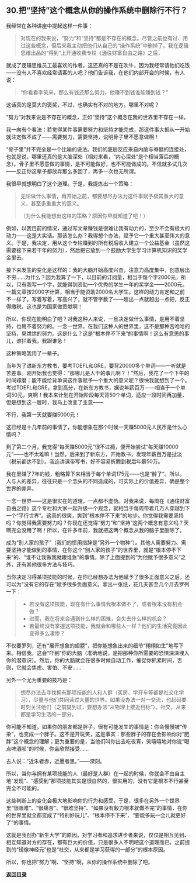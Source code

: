 ## 30.把“坚持”这个概念从你的操作系统中删除行不行？

我经常在各种讲座中提起这样一件事：

> 对现在的我来说，“努力”和“坚持”都是不存在的概念。尽管之前也有过、用过这些概念，但后来我主动把他们从自己的“操作系统”中删掉了。我在逻辑思维出品的“得到”上开通收费专栏《通往财富自由之路》之后，

就成了逻辑思维员工最喜欢的作者。这还真的不是在吹牛，因为我经常请他们吃饭——没有人不喜欢经常请客的人吧？他们告诉我，在他们内部开会的时候，有人说：

> “你看看李笑来，那么有钱还那么努力，他赚不到钱谁能赚到钱？”

这话真的是莫大的褒奖，不过，也确实有不对的地方。哪里不对呢？

“努力”对我来说是不存在的概念，正如“坚持”这个概念在我的世界里不存在一样。

我一向有个看法：若觉得某件事需要努力和坚持才能完成，那这件事大抵从一开始就注定做不成了——需要努力，需要坚持，说明骨子里不愿意做啊！

“骨子里”并不完全是一个比喻的说法。我们的底层反应来自内脑与脊髓的连接处，也就是说，哪里还真的是大脑深处（相对来看，“内心深处”是个相当落后的概念）。骨子里不愿意做的事情，是不可能做好，也不可能做成的。不信就多试几次——反正你这辈子都放弃那么多回了，再多一次也无所谓。

我很早就想明白了这个道理。于是，我提炼出一个策略：

> 无论做什么事情，再开始之前，都要想尽办法为这件事赋予极其重大的意义，甚至多重重大的意义。
>
> （为什么我能想出这样的策略？原因你早就知道了吧！）

例如，以我目前的情况，通过写文章赚钱是很难让我有动力的，至少不会有极大的动力——这是大实话。那该怎么办？我得想个办法，赋予它一个重大甚至伟大的意义。于是，我决定，用从这个专栏赚到的所有税后收入建立一个公益基金（虽然这需要接下来若干年的努力），然后把它放到一个鼓励大学生学习计算机知识的奖学金里去。

接下来发生的变化是这样的：我的大脑开始高度兴奋，注意力高度集中，创意层出不穷……为什么？因为我算了一下，以目前的订阅量，相当于每个字2000元，所以，只有我写一个字，就能得到资助一个优秀的学生一年的奖学金——2000元。一篇文章按2000字计算，相当于能资助2000名大学生。这样的动力肯定和之前不一样了。写着写着，写高兴了，就不管字数了——超出一点就超出一点把，反正得缴税，这也是为国家做贡献啊！

所以，你现在能明白了吧？对我这种人来说，一旦决定做什么事情，是用不着坚持，也用不着努力的。一念一世界，在我们这种人的世界里，这不是那种苦哈哈的坚持，臭烘烘的努力。这是什么？这是“根本停不下来”的事情啊！这么有意思的事儿，谁拦着我，我跟谁急！

这种策略我用了一辈子。

当年为了进新东方教书，要考TOEFL和GRE，要背20000多个单词——一听就是苦差事。刚开始我也觉得：“那哪儿是人干的事儿啊？！”然后，我花了一个下午的时间琢磨：能不能给背单词这件事赋予一个重大的意义呢？很快我就想到了一个。考过TOEFL和GRE，拿到高分，在新东方教书，据说年薪百万——相当于一个单词50元，爽啊！我本来计划在开始阶段每天背50个单词，适应一段时间再加量，但是想到这一层时，我马上改变了主意——

不行，我第一天就要赚5000元！

这已经是十几年前的事情了，你能想象在那个时候一天赚5000元人民币是什么心情吗？

到了第二个月，我觉得“每天赚5000元”很不过瘾，便开始尝试“每天赚10000元”——也不太难嘛！当然，后来到了新东方，开始教书，发现年薪百万是扯淡（税前都达不到）。我连讲课带写书，好不容易折腾到税后年薪50万。

我在里赚了7年的钱，粗略算下来相当于每个单词175元——也是“醉了”。所以，人与人的差异，往往只是一个念头的不同造成的，可实际上的价值差异，确是整个世界的差异。

一念一世界——这是很实在的道理，一点都不虚伪。对我来说，每周在《通往财富自由之路》这个专栏和大家一起升级一个观念，就相当于每周带着几万人穿越到下一个“平行世界”。这真的很爽，爽到“根本停不下来”的地步。你觉得我需要坚持吗？你觉得我需要努力吗？你现在还觉得“努力”和“坚持”这两个概念有意义吗？天啊完全没用了啊！所以，在许多年前，我就把这两个概念从我的脑子里删除了。

成为“别人家的孩子”（我们的惯用措辞是“另外一个物种”）。其他人需要努力、需要坚持才能做到的事情，在你这个“别人家的孩子”的世界里，就是“根本停不下来”的、“谁不让我做我就跟谁急”的事情。除了上面提到的“为他赋予很多意义”之外，还有其他很多方法与技巧。

当你决定习得某项技能的时候，在你已经想办法为他赋予了很多正面意义之后，还可以为“没有它的存在”赋予很多负面意义。拿出一张纸，花几天甚至几个月去罗列一下：

> - 若没有这项技能，现在有什么事情我根本做不了，或者根本没有机会做？
> - 进而，我在将来会遇到什么样的困难，会失去什么样的机会？
> - 若最终没有掌握这项技能，我就会和哪些人一样？他们的生活究竟因此变得多么凄惨？

不仅要罗列，还有“展开想象的翅膀”，把你能想象出来的细节“栩栩如生”地写下来。相信我，这会“吓到”你的大脑（准确地说，是把那种你所需要的恐惧深深埋入你的潜意识）。然后，你的大脑就会在很多时候自动工作，催促你抓紧时间，否则，它就会焦虑、害怕、不安……

另外一个尤为重要的技巧是：

> 想尽办法去寻找拥有那项技能的人和人群（买房、学开车等都是社交化学习），尽量与他们共同读过大量的世界。如果没办法一对一交流，也起码要时刻关注他们（之前提到过，要想办法“从物理上接近目标”）。社交，从来都是学习生活的一部分。

你可能不知道，如果你的朋友都是胖子，很有可能发生的事情是：你会慢慢被“传染”，也变成一个胖子。这不是开玩笑，这是事实：那些胖子的存在会影响你对“肥胖”这个概念的理解；更为重要的是，当他们叫你出去吃夜宵，笑嘻嘻地对你说“喝点啤酒呗”的时候，你会欣然接受……

古人说：“近朱者赤，近墨者黑。”——深刻。

所以，当你与拥有某项技能的人（最好是人群）在一起的时候，你就会不由自主地“发现”、“感受到”那项技能其实是很自然的，很实用的，没有它是根本不行甚至完全不可能的。

这些判断上的变化会极大地影响你的行为和感受，于是，很多在另外一个世界里“很艰难”、“很痛苦”、“很难坚持”、“如果没有毅力根本就做不完”的事情，在你的世界里就全都变成了“特别好玩儿”、“根本停不下来”、“要能多玩一会儿就更好了”的事情。

这就是我创办“新生大学”的原因。对学习者和追求进步者来说，仅仅是相互见到、相互知道对方的存在，都有巨大的价值，只是很多人不明吧这个道理而已。之前提到的“镜像神经元”也是“社交，从来都是学习获得的一部分”的根本原因。

所以，你也把“努力”啊、“坚持”啊，从你的操作系统中删除了吧。

[**返回目录**](./menu.md)
